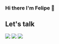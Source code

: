 ### Hi there I'm Felipe 👋

## Let's talk
<p align="left">  
<a href="https://twitter.com/felipenougues" target="blank"><img src="https://img.icons8.com/color/35/000000/twitter--v2.png"/></a>
<a href="https://linkedin.com/felipe-nougues-b8b100116" target="blank"><img src="https://img.icons8.com/color/35/000000/linkedin.png"/></a>
<a href="https://www.instagram.com/felipenougues" target="blank"><img src="https://img.icons8.com/fluency/35/000000/instagram-new.png"/></a>
</p>
<!--
**felipenougues/felipenougues** is a ✨ _special_ ✨ repository because its `README.md` (this file) appears on your GitHub profile.

Here are some ideas to get you started:

- 🔭 I’m currently working on ...
- 🌱 I’m currently learning ...
- 👯 I’m looking to collaborate on ...
- 🤔 I’m looking for help with ...
- 💬 Ask me about ...
- 📫 How to reach me: ...
- 😄 Pronouns: ...
- ⚡ Fun fact: ...
-->
